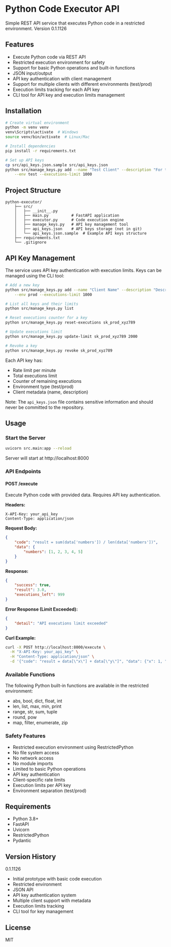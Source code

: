 # Python Code Executor API

Simple REST API service that executes Python code in a restricted environment. Version 0.1.1126

## Features

- Execute Python code via REST API
- Restricted execution environment for safety
- Support for basic Python operations and built-in functions
- JSON input/output
- API key authentication with client management
- Support for multiple clients with different environments (test/prod)
- Execution limits tracking for each API key
- CLI tool for API key and execution limits management

## Installation

```bash
# Create virtual environment
python -m venv venv
venv\Scripts\activate  # Windows
source venv/bin/activate  # Linux/Mac

# Install dependencies
pip install -r requirements.txt

# Set up API keys
cp src/api_keys.json.sample src/api_keys.json
python src/manage_keys.py add --name "Test Client" --description "For testing" \
    --env test --executions-limit 1000
```

## Project Structure

```
python-executor/
    ├── src/
    │   ├── __init__.py
    │   ├── main.py          # FastAPI application
    │   ├── executor.py      # Code execution engine
    │   ├── manage_keys.py   # API key management tool
    │   ├── api_keys.json    # API keys storage (not in git)
    │   └── api_keys.json.sample  # Example API keys structure
    ├── requirements.txt
    └── .gitignore
```

## API Key Management

The service uses API key authentication with execution limits. Keys can be managed using the CLI tool:

```bash
# Add a new key
python src/manage_keys.py add --name "Client Name" --description "Description" \
    --env prod --executions-limit 1000

# List all keys and their limits
python src/manage_keys.py list

# Reset executions counter for a key
python src/manage_keys.py reset-executions sk_prod_xyz789

# Update executions limit
python src/manage_keys.py update-limit sk_prod_xyz789 2000

# Revoke a key
python src/manage_keys.py revoke sk_prod_xyz789
```

Each API key has:
- Rate limit per minute
- Total executions limit
- Counter of remaining executions
- Environment type (test/prod)
- Client metadata (name, description)

Note: The `api_keys.json` file contains sensitive information and should never be committed to the repository.

## Usage

### Start the Server

```bash
uvicorn src.main:app --reload
```

Server will start at http://localhost:8000

### API Endpoints

#### POST /execute

Execute Python code with provided data. Requires API key authentication.

**Headers:**
```
X-API-Key: your_api_key
Content-Type: application/json
```

**Request Body:**
```json
{
    "code": "result = sum(data['numbers']) / len(data['numbers'])",
    "data": {
        "numbers": [1, 2, 3, 4, 5]
    }
}
```

**Response:**
```json
{
    "success": true,
    "result": 3.0,
    "executions_left": 999
}
```

**Error Response (Limit Exceeded):**
```json
{
    "detail": "API executions limit exceeded"
}
```

**Curl Example:**
```bash
curl -X POST http://localhost:8000/execute \
  -H "X-API-Key: your_api_key" \
  -H "Content-Type: application/json" \
  -d '{"code": "result = data[\"x\"] + data[\"y\"]", "data": {"x": 1, "y": 2}}'
```

### Available Functions

The following Python built-in functions are available in the restricted environment:
- abs, bool, dict, float, int
- len, list, max, min, print
- range, str, sum, tuple
- round, pow
- map, filter, enumerate, zip

### Safety Features

- Restricted execution environment using RestrictedPython
- No file system access
- No network access
- No module imports
- Limited to basic Python operations
- API key authentication
- Client-specific rate limits
- Execution limits per API key
- Environment separation (test/prod)

## Requirements

- Python 3.8+
- FastAPI
- Uvicorn
- RestrictedPython
- Pydantic

## Version History

0.1.1126
- Initial prototype with basic code execution
- Restricted environment
- JSON API
- API key authentication system
- Multiple client support with metadata
- Execution limits tracking
- CLI tool for key management

## License

MIT